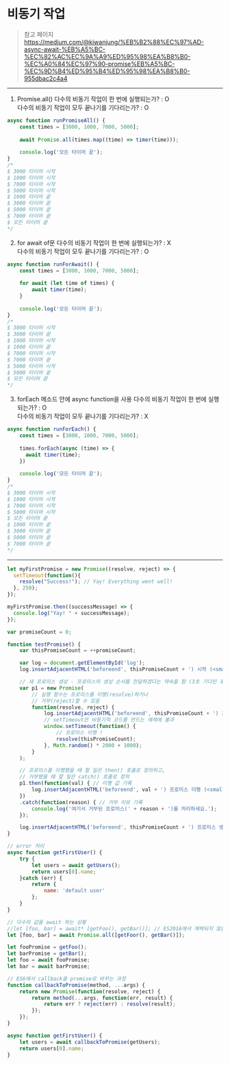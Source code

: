 # 비동기 작업 

> 참고 페이지  
https://medium.com/@kiwanjung/%EB%B2%88%EC%97%AD-async-await-%EB%A5%BC-%EC%82%AC%EC%9A%A9%ED%95%98%EA%B8%B0-%EC%A0%84%EC%97%90-promise%EB%A5%BC-%EC%9D%B4%ED%95%B4%ED%95%98%EA%B8%B0-955dbac2c4a4  

-----

1. Promise.all()
다수의 비동기 작업이 한 번에 실행되는가? : O  
다수의 비동기 작업이 모두 끝나기를 기다리는가? : O  
```javascript
async function runPromiseAll() {
    const times = [3000, 1000, 7000, 5000];
  
    await Promise.all(times.map((time) => timer(time)));
  
    console.log('모든 타이머 끝');
}
/*
$ 3000 타이머 시작
$ 1000 타이머 시작
$ 7000 타이머 시작
$ 5000 타이머 시작
$ 1000 타이머 끝
$ 3000 타이머 끝
$ 5000 타이머 끝
$ 7000 타이머 끝
$ 모든 타이머 끝
*/
```

2. for await of문
다수의 비동기 작업이 한 번에 실행되는가? : X  
다수의 비동기 작업이 모두 끝나기를 기다리는가? : O  
```javascript
async function runForAwait() {
    const times = [3000, 1000, 7000, 5000];
  
    for await (let time of times) {
        await timer(time);
    }
  
    console.log('모든 타이머 끝');
}
/*
$ 3000 타이머 시작
$ 3000 타이머 끝
$ 1000 타이머 시작
$ 1000 타이머 끝
$ 7000 타이머 시작
$ 7000 타이머 끝
$ 5000 타이머 시작
$ 5000 타이머 끝
$ 모든 타이머 끝
*/
```

3. forEach 메소드 안에 async function을 사용
다수의 비동기 작업이 한 번에 실행되는가? : O  
다수의 비동기 작업이 모두 끝나기를 기다리는가? : X  
```javascript
async function runForEach() {
    const times = [3000, 1000, 7000, 5000];
  
    times.forEach(async (time) => {
      await timer(time);
    })
  
    console.log('모든 타이머 끝');
}
/*
$ 3000 타이머 시작
$ 1000 타이머 시작
$ 7000 타이머 시작
$ 5000 타이머 시작
$ 모든 타이머 끝
$ 1000 타이머 끝
$ 3000 타이머 끝
$ 5000 타이머 끝
$ 7000 타이머 끝
*/
```

-----

```javascript
let myFirstPromise = new Promise((resolve, reject) => {
  setTimeout(function(){
    resolve("Success!"); // Yay! Everything went well!
  }, 250);
});

myFirstPromise.then((successMessage) => {
  console.log("Yay! " + successMessage);
});
```

```javascript
var promiseCount = 0;

function testPromise() {
    var thisPromiseCount = ++promiseCount;

    var log = document.getElementById('log');
    log.insertAdjacentHTML('beforeend', thisPromiseCount + ') 시작 (<small>동기적 코드 시작</small>)<br/>');

    // 새 프로미스 생성 - 프로미스의 생성 순서를 전달하겠다는 약속을 함 (3초 기다린 후)
    var p1 = new Promise(
        // 실행 함수는 프로미스를 이행(resolve)하거나
        // 거부(reject)할 수 있음
        function(resolve, reject) {
            log.insertAdjacentHTML('beforeend', thisPromiseCount + ') 프로미스 시작 (<small>비동기적 코드 시작</small>)<br/>');
            // setTimeout은 비동기적 코드를 만드는 예제에 불과
            window.setTimeout(function() {
                // 프로미스 이행 !
                resolve(thisPromiseCount);
            }, Math.random() * 2000 + 1000);
        }
    );

    // 프로미스를 이행했을 때 할 일은 then() 호출로 정의하고,
    // 거부됐을 때 할 일은 catch() 호출로 정의
    p1.then(function(val) { // 이행 값 기록
        log.insertAdjacentHTML('beforeend', val + ') 프로미스 이행 (<small>비동기적 코드 종료</small>)<br/>');
    })
    .catch(function(reason) { // 거부 이유 기록
        console.log('여기서 거부된 프로미스(' + reason + ')를 처리하세요.');
    });

    log.insertAdjacentHTML('beforeend', thisPromiseCount + ') 프로미스 생성 (<small>동기적 코드 종료</small>)<br/>');
}
```

```javascript
// error 처리
async function getFirstUser() {
    try {
        let users = await getUsers();
        return users[0].name;
    }catch (err) {
        return {
            name: 'default user'
        };
    }
}
```

```javascript
// 다수의 값을 await 하는 상황
//let [foo, bar] = await* [getFoo(), getBar()]; // ES2016에서 채택되지 않음
let [foo, bar] = await Promise.all([getFoor(), getBar()]);
```

```javascript
let fooPromise = getFoo();
let barPromise = getBar();
let foo = await fooPromise;
let bar = await barPromise;
```

```javascript
// ES6에서 callback을 promise로 바꾸는 과정
function callbackToPromise(method, ...args) {
    return new Promise(function(resolve, reject) {
        return method(...args, function(err, result) {
            return err ? reject(err) : resolve(result);
        });
    });
}

async function getFirstUser() {
    let users = await callbackToPromise(getUsers);
    return users[0].name;
}
```
```javascript

```


